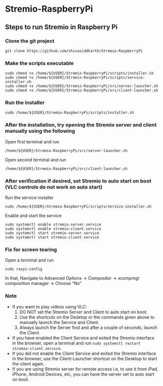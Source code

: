 # Stremio-RaspberryPi    

## Steps to run Stremio in Raspberry Pi   

###  Clone the git project    
```   
git clone https://github.com/shivasiddharth/Stremio-RaspberryPi
```   

###  Make the scripts executable  
```
sudo chmod +x /home/${USER}/Stremio-RaspberryPi/scripts/installer.sh  
sudo chmod +x /home/${USER}/Stremio-RaspberryPi/scripts/service-installer.sh    
sudo chmod +x /home/${USER}/Stremio-RaspberryPi/src/server-launcher.sh    
sudo chmod +x /home/${USER}/Stremio-RaspberryPi/src/client-launcher.sh  
```   

###  Run the installer  
```   
sudo /home/${USER}/Stremio-RaspberryPi/scripts/installer.sh
```   

###  After the installation, try opening the Stremio server and client manually using the following   
Open first terminal and run    
```   
/home/${USER}/Stremio-RaspberryPi/src/server-launcher.sh  
```    

Open second terminal and run   
```   
/home/${USER}/Stremio-RaspberryPi/src/client-launcher.sh  
```    

###  After verification if desired, set Stremio to auto start on boot (VLC controls do not work on auto start)   
Run the service installer  
```   
sudo /home/${USER}/Stremio-RaspberryPi/scripts/service-installer.sh        
```   

Enable and start the service   
```   
sudo systemctl enable stremio-server.service   
sudo systemctl enable stremio-client.service   
sudo systemctl start stremio-server.service   
sudo systemctl start stremio-client.service  
```    

### Fix for screen tearing    
Open a terminal and run   
```    
sudo raspi-config     
```   
In that, Navigate to Advanced Options -> Compositor -> xcompmgr composition manager -> Choose “No”     


### Note     
 - If you want to play videos using VLC:      
   1. DO NOT set the Stremio Server and Client to auto start on boot.
   2. Use the shortcuts on the Desktop or the commands given above to manually launch the Service and Client.
   3. Always launch the Server first and after a couple of seconds, launch the Client.     
 - If you have enabled the Client Service and exited the Stremio interface in the browser, open a terminal and run ```sudo systemctl restart stremio-client.service```.   
 - If you did not enable the Client Service and exited the Stremio interface in the browser, use the Client-Launcher shortcut on the Desktop to start the client again.    
 - If you are using Stremio server for remote access i.e, to use it from iPad, iPhone, Android Devices, etc, you can have the server set to auto start on boot.     
